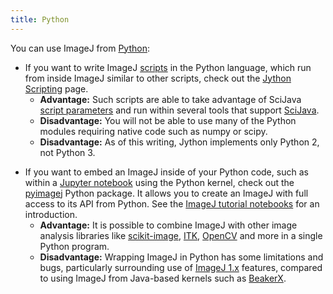 ```yaml
---
title: Python
---
```


You can use ImageJ from [Python](https://python.org/):

-   If you want to write ImageJ [scripts](/scripting) in the Python language, which run from inside ImageJ similar to other scripts, check out the [Jython Scripting](/scripting/jython) page.
    -   **Advantage:** Such scripts are able to take advantage of SciJava [script parameters](/scripting/parameters) and run within several tools that support [SciJava](/libs/scijava).
    -   **Disadvantage:** You will not be able to use many of the Python modules requiring native code such as numpy or scipy.
    -   **Disadvantage:** As of this writing, Jython implements only Python 2, not Python 3.

<!-- -->

-   If you want to embed an ImageJ inside of your Python code, such as within a [Jupyter notebook](https://jupyter.org/) using the Python kernel, check out the [pyimagej](https://pypi.org/project/pyimagej/) Python package. It allows you to create an ImageJ with full access to its API from Python. See the [ImageJ tutorial notebooks](/tutorials) for an introduction.
    -   **Advantage:** It is possible to combine ImageJ with other image analysis libraries like [scikit-image](https://scikit-image.org/), [ITK](/software/itk), [OpenCV](/software/opencv) and more in a single Python program.
    -   **Disadvantage:** Wrapping ImageJ in Python has some limitations and bugs, particularly surrounding use of [ImageJ 1.x](/software/imagej) features, compared to using ImageJ from Java-based kernels such as [BeakerX](https://beakerx.com/).


